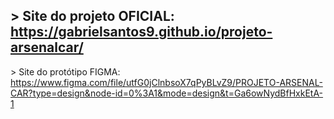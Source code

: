\> Site do projeto OFICIAL: https://gabrielsantos9.github.io/projeto-arsenalcar/
-
\> Site do protótipo FIGMA: https://www.figma.com/file/utfG0jClnbsoX7qPyBLvZ9/PROJETO-ARSENAL-CAR?type=design&node-id=0%3A1&mode=design&t=Ga6owNydBfHxkEtA-1
